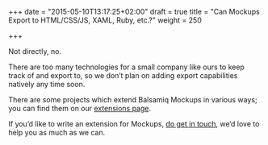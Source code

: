 +++
date = "2015-05-10T13:17:25+02:00"
draft = true
title = "Can Mockups Export to HTML/CSS/JS, XAML, Ruby, etc.?"
weight = 250

+++

Not directly, no.

There are too many technologies for a small company like ours to keep track of and export to, so we don’t plan on adding export capabilities natively any time soon.

There are some projects which extend Balsamiq Mockups in various ways; you can find them on our [extensions page](http://support.balsamiq.com/customer/portal/articles/135659).

If you’d like to write an extension for Mockups, [do get in touch](mailto:peldi@balsamiq.com), we’d love to help you as much as we can.